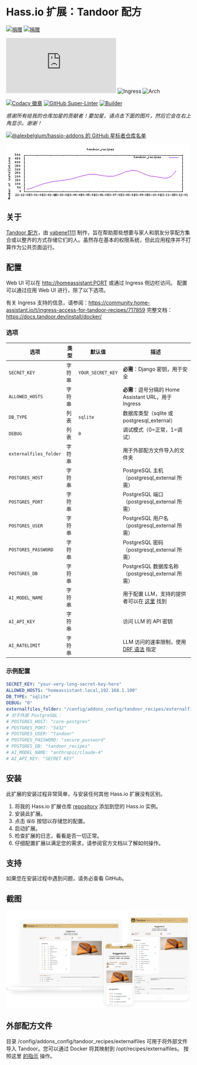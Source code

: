# Hass.io 扩展：Tandoor 配方

[![捐赠][donation-badge]](https://www.buymeacoffee.com/alexbelgium)
[![捐赠][paypal-badge]](https://www.paypal.com/donate/?hosted_button_id=DZFULJZTP3UQA)

![版本](https://img.shields.io/badge/dynamic/json?label=版本&query=%24.version&url=https%3A%2F%2Fraw.githubusercontent.com%2Falexbelgium%2Fhassio-addons%2Fmaster%2Ftandoor_recipes%2Fconfig.json)
![Ingress](https://img.shields.io/badge/dynamic/json?label=Ingress&query=%24.ingress&url=https%3A%2F%2Fraw.githubusercontent.com%2Falexbelgium%2Fhassio-addons%2Fmaster%2Ftandoor_recipes%2Fconfig.json)
![Arch](https://img.shields.io/badge/dynamic/json?color=success&label=Arch&query=%24.arch&url=https%3A%2F%2Fraw.githubusercontent.com%2Falexbelgium%2Fhassio-addons%2Fmaster%2Ftandoor_recipes%2Fconfig.json)

[![Codacy 徽章](https://app.codacy.com/project/badge/Grade/9c6cf10bdbba45ecb202d7f579b5be0e)](https://www.codacy.com/gh/alexbelgium/hassio-addons/dashboard?utm_source=github.com&utm_medium=referral&utm_content=alexbelgium/hassio-addons&utm_campaign=Badge_Grade)
[![GitHub Super-Linter](https://img.shields.io/github/actions/workflow/status/alexbelgium/hassio-addons/weekly-supelinter.yaml?label=Lint%20code%20base)](https://github.com/alexbelgium/hassio-addons/actions/workflows/weekly-supelinter.yaml)
[![Builder](https://img.shields.io/github/actions/workflow/status/alexbelgium/hassio-addons/onpush_builder.yaml?label=Builder)](https://github.com/alexbelgium/hassio-addons/actions/workflows/onpush_builder.yaml)

[donation-badge]: https://img.shields.io/badge/Buy%20me%20a%20coffee%20(no%20paypal)-%23d32f2f?logo=buy-me-a-coffee&style=flat&logoColor=white
[paypal-badge]: https://img.shields.io/badge/Buy%20me%20a%20coffee%20with%20Paypal-0070BA?logo=paypal&style=flat&logoColor=white

_感谢所有给我的仓库加星的贡献者！要加星，请点击下面的图片，然后它会在右上角显示。谢谢！_

[![@alexbelgium/hassio-addons 的 GitHub 星标者仓库名单](https://raw.githubusercontent.com/alexbelgium/hassio-addons/master/.github/stars2.svg)](https://github.com/alexbelgium/hassio-addons/stargazers)

![下载量趋势](https://raw.githubusercontent.com/alexbelgium/hassio-addons/master/tandoor_recipes/stats.png)

## 关于

[Tandoor 配方](https://github.com/TandoorRecipes/recipes)，由 [vabene1111](https://github.com/vabene1111) 制作，旨在帮助那些想要与家人和朋友分享配方集合或以整齐的方式存储它们的人。虽然存在基本的权限系统，但此应用程序并不打算作为公共页面运行。

## 配置

Web UI 可以在 <http://homeassistant:PORT> 或通过 Ingress 侧边栏访问。
配置可以通过应用 Web UI 进行，除了以下选项。

有关 Ingress 支持的信息，请参阅：https://community.home-assistant.io/t/ingress-access-for-tandoor-recipes/717859
完整文档：https://docs.tandoor.dev/install/docker/

### 选项

| 选项 | 类型 | 默认值 | 描述 |
|------|------|--------|------|
| `SECRET_KEY` | 字符串 | `YOUR_SECRET_KEY` | **必需**：Django 密钥，用于安全 |
| `ALLOWED_HOSTS` | 字符串 | | **必需**：逗号分隔的 Home Assistant URL，用于 Ingress |
| `DB_TYPE` | 列表 | `sqlite` | 数据库类型（sqlite 或 postgresql_external） |
| `DEBUG` | 列表 | `0` | 调试模式（0=正常，1=调试） |
| `externalfiles_folder` | 字符串 | | 用于外部配方文件导入的文件夹 |
| `POSTGRES_HOST` | 字符串 | | PostgreSQL 主机（postgresql_external 所需） |
| `POSTGRES_PORT` | 字符串 | | PostgreSQL 端口（postgresql_external 所需） |
| `POSTGRES_USER` | 字符串 | | PostgreSQL 用户名（postgresql_external 所需） |
| `POSTGRES_PASSWORD` | 字符串 | | PostgreSQL 密码（postgresql_external 所需） |
| `POSTGRES_DB` | 字符串 | | PostgreSQL 数据库名称（postgresql_external 所需） |
| `AI_MODEL_NAME` | 字符串 | | 用于配置 LLM，支持的提供者可以在 [这里](https://docs.litellm.ai/docs/providers/) 找到 |
| `AI_API_KEY` | 字符串 | | 访问 LLM 的 API 密钥 |
| `AI_RATELIMIT` | 字符串 | | LLM 访问的速率限制，使用 [DRF 语法](https://www.django-rest-framework.org/api-guide/throttling/) 指定 |

### 示例配置

```yaml
SECRET_KEY: "your-very-long-secret-key-here"
ALLOWED_HOSTS: "homeassistant.local,192.168.1.100"
DB_TYPE: "sqlite"
DEBUG: "0"
externalfiles_folder: "/config/addons_config/tandoor_recipes/externalfiles"
# 对于外部 PostgreSQL：
# POSTGRES_HOST: "core-postgres"
# POSTGRES_PORT: "5432"
# POSTGRES_USER: "tandoor"
# POSTGRES_PASSWORD: "secure_password"
# POSTGRES_DB: "tandoor_recipes"
# AI_MODEL_NAME: "anthropic/claude-4"
# AI_API_KEY: "SECRET KEY"
```

## 安装

此扩展的安装过程非常简单，与安装任何其他 Hass.io 扩展没有区别。

1. 将我的 Hass.io 扩展仓库 [repository] 添加到您的 Hass.io 实例。
2. 安装此扩展。
3. 点击 `保存` 按钮以存储您的配置。
4. 启动扩展。
5. 检查扩展的日志，看看是否一切正常。
6. 仔细配置扩展以满足您的需求，请参阅官方文档以了解如何操作。

## 支持

如果您在安装过程中遇到问题，请务必查看 GitHub。

## 截图

![image](https://github.com/TandoorRecipes/recipes/raw/develop/docs/preview.png)

[repository]: https://github.com/alexbelgium/hassio-addons

## 外部配方文件
目录 /config/addons_config/tandoor_recipes/externalfiles 可用于将外部文件导入 Tandoor。您可以通过 Docker 将其映射到 /opt/recipes/externalfiles。
按照这里 [的指示](https://docs.tandoor.dev/features/external_recipes/) 操作。